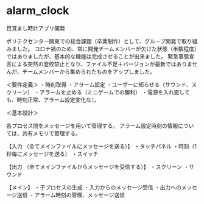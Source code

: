 # alarm_clock

目覚まし時計アプリ開発

ポリテクセンター関東での総合課題（卒業制作）として、グループ開発で取り組みました。
コロナ禍のため、常に開発チームメンバーが欠けた状態（半数程度）ではありましたが、基本的な機能は完成させることが出来ました。
緊急事態宣言による突然の登校禁止となり、ファイル不足＋バージョンが最新ではありませんが、チームメンバーから集められたものをアップしました。


＜要件定義＞
・時刻取得
・アラーム設定
・ユーザーに知らせる（サウンド、スクリーン）
・アラームを止める（ミニゲームでの勝利）
・電源を入れ直しても、時刻正常、アラーム設定変化なし

＜基本設計＞

各プロセス間をメッセージを用いて管理する。
アラーム設定時刻の情報については、共有メモリで管理する。

【入力 （全てメインファイルにメッセージを送る）】
・タッチパネル
・時刻（1秒毎にメッセージを送る）
・スイッチ

【出力 （全てメインファイルからメッセージを受信する）】
・スクリーン
・サウンド

【メイン】
・子プロセスの生成
・入力からのメッセージ受信
・出力へのメッセージ送信
・アラーム時刻の管理、メッセージ送信



